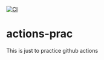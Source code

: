 [![CI](https://github.com/srinath4223/actions-prac/actions/workflows/basic.yml/badge.svg?branch=main)](https://github.com/srinath4223/actions-prac/actions/workflows/basic.yml)
# actions-prac
This is just to practice github actions
